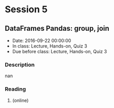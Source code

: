 # Session 5
## DataFrames Pandas: group, join
- Date: 2016-09-22 00:00:00
- In class: Lecture, Hands-on, Quiz 3
- Due before class: Lecture, Hands-on, Quiz 3

### Description
nan

### Reading
1. (online)
